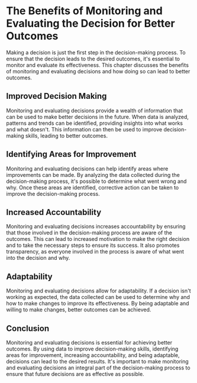 The Benefits of Monitoring and Evaluating the Decision for Better Outcomes
=============================================================================================================================

Making a decision is just the first step in the decision-making process. To ensure that the decision leads to the desired outcomes, it's essential to monitor and evaluate its effectiveness. This chapter discusses the benefits of monitoring and evaluating decisions and how doing so can lead to better outcomes.

Improved Decision Making
------------------------

Monitoring and evaluating decisions provide a wealth of information that can be used to make better decisions in the future. When data is analyzed, patterns and trends can be identified, providing insights into what works and what doesn't. This information can then be used to improve decision-making skills, leading to better outcomes.

Identifying Areas for Improvement
---------------------------------

Monitoring and evaluating decisions can help identify areas where improvements can be made. By analyzing the data collected during the decision-making process, it's possible to determine what went wrong and why. Once these areas are identified, corrective action can be taken to improve the decision-making process.

Increased Accountability
------------------------

Monitoring and evaluating decisions increases accountability by ensuring that those involved in the decision-making process are aware of the outcomes. This can lead to increased motivation to make the right decision and to take the necessary steps to ensure its success. It also promotes transparency, as everyone involved in the process is aware of what went into the decision and why.

Adaptability
------------

Monitoring and evaluating decisions allow for adaptability. If a decision isn't working as expected, the data collected can be used to determine why and how to make changes to improve its effectiveness. By being adaptable and willing to make changes, better outcomes can be achieved.

Conclusion
----------

Monitoring and evaluating decisions is essential for achieving better outcomes. By using data to improve decision-making skills, identifying areas for improvement, increasing accountability, and being adaptable, decisions can lead to the desired results. It's important to make monitoring and evaluating decisions an integral part of the decision-making process to ensure that future decisions are as effective as possible.
